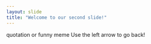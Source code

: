```yaml
---
layout: slide
title: "Welcome to our second slide!"
---
```

quotation or funny meme
Use the left arrow to go back!
